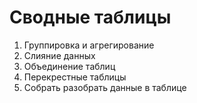 # Сводные таблицы

1. Группировка и агрегирование
2. Слияние данных
3. Объединение таблиц
4. Перекрестные таблицы
5. Собрать разобрать данные в таблице
